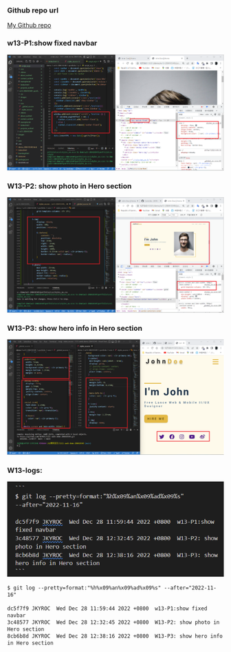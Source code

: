 ### Github repo url

[My Github repo](https://github.com/JKYROC/1111-sweb-demo-208410349.git)
### w13-P1:show fixed navbar 

![](w13-p1.png)

### W13-P2: show photo in Hero section

![](w13-p2.png)

### W13-P3: show hero info in Hero section

![](w13-p3.png)

### W13-logs: 

![](w13-logs.png)
```
$ git log --pretty=format:"%h%x09%an%x09%ad%x09%s" --after="2022-11-16"

dc5f7f9 JKYROC  Wed Dec 28 11:59:44 2022 +0800  w13-P1:show fixed navbar
3c48577 JKYROC  Wed Dec 28 12:32:45 2022 +0800  W13-P2: show photo in Hero section
8cb6b8d JKYROC  Wed Dec 28 12:38:16 2022 +0800  W13-P3: show hero info in Hero section
```
